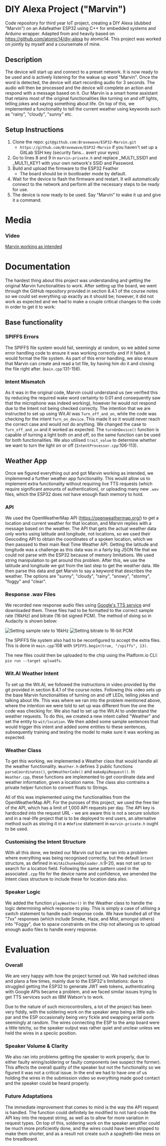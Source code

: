 # DIY Alexa Project ("Marvin")

Code repository for third year IoT project, creating a DIY Alexa (dubbed "Marvin") on an Adafeather ESP32 using C++ for embedded systems and Arduino wrapper. Adapted from and heavily based on https://github.com/atomic14/diy-alexa by atomic14.
This project was worked on jointly by myself and a coursemate of mine.

## Description

The device will start up and connect to a preset network. It is now ready to be used and is actively listening for the wakue up word "Marvin". Once the word is detected, the device will start recording audio for 3 seconds. The audio will then be processed and the device will complete an action and respond with a message based on it. Our Marvin is a smart home assistant that retains most of the original functionalities like turning on and off lights, telling jokes and saying something about life. On top of this, we implemented a functionality to tell the current weather using keywords such as "rainy", "cloudy", "sunny" etc.

## Setup Instructions

1. Clone the repo: `git@github.com:Bravewave/ESP32-Marvin.git`
   * `https://github.com/Bravewave/ESP32-Marvin` if you haven't set up a GitLab SSH key (security fans... avert your eyes)
2. Go to lines 8 and 9 in `marvin-private.h` and replace _MULTI_SSID1 and _MULTI_KEY1 with your own network's SSID and Password.
3. Build and upload the firmware to the ESP32 Feather
	* The board should be in bootloader mode by default.
4. Wait for the device to flash the firmware and restart. It will automatically connect to the network and perform all the necessary steps to be ready for use.
5. The device is now ready to be used. Say "Marvin" to wake it up and give it a command.

# Media

### Video

[Marvin working as intended](https://drive.google.com/file/d/1U7cE2_ODi2rQgTW7T0g2MR3ks_80uNkz/view?usp=sharing)

# Documentation

The hardest thing about this project was understanding and getting the original Marvin functionalities to work. After setting up the board, we went through the GitHub repository provided in section 8.4.1 of the course notes so we could set everything up exactly as it should be; however, it did not work as expected and we had to make a couple critical changes to the code in order to get it to work:

## Base functionality

### SPIFFS Errors

The SPIFFS file system would fail, seemingly at random, so we added some error handling code to ensure it was working correctly and if it failed, it would format the file system. As part of this error handling, we also ensure that Marvin can create and read a txt file, by having him do it and closing the file right after. (`main.cpp`:131-156).

### Intent Mismatch

As it was in the original code, Marvin could understand us (we verified this by reducing the required wake word certainty to 0.01 and consequently saw that the microphone was indeed working), however he would not respond due to the Intent not being checked correctly. The intention that we are instructed to set up using Wit.AI was `Turn_off_and_on`, while the code was checking for the intent `Turn_on_device`. This made it so it would never reach the correct case and would not do anything. We changed the case to `Turn_off_and_on` and it worked as expected. The `turnOnDevice()` function is capable of turning a light both on and off, so the same function can be used for both functionalities. We also utilised `trait_value` to determine whether we want to turn the light on or off (`IntentProcessor.cpp`:106-113).

## Weather App

Once we figured everything out and got Marvin working as intended, we implemened a further weather app functionality. This would allow us to implement extra functionality without requiring live TTS requests (which require significant amounts of authentication), or uploading many new `.wav` files, which the ESP32 does not have enough flash memory to hold.

### API

We used the OpenWeatherMap API (https://openweathermap.org/) to get a location and current weather for that location, and Marvin replies with a message based on the weather. The API that gets the actual weather data only works using latitude and longitude, not locations, so we used their Geocoding API to obtain the coordinates of a spoken location, which we then passsed to their main Real Time Weather API. Getting the latitude and longitude was a challenge as this data was in a fairly big JSON file that we could not parse with the ESP32 because of memory limitations. We used string manipulation to get around this problem. After this, we use the latitude and longitude we got from the last step to get the weather data. We then parse this data and get Marvin to say a keyword that describes the weather. The options are "sunny", "cloudy", "rainy", "snowy", "stormy", "foggy" and "clear". 

### Response .wav Files

We recorded new response audio files using [Google's TTS service](https://console.cloud.google.com/vertex-ai/generative/speech/text-to-speech?project=marvin-424212) and downloaded them. These files had to be formatted to the correct sample rate (16kHz) and bitrate (16-bit signed PCM). The method of doing so in Audacity is shown below:

![Setting sample rate to 16kHz](media/audacity1.png)
![Setting bitrate to 16-bit PCM](media/audacity2.png)

The SPIFFS file system also had to be reconfigured to accept the extra files. This is done in `main.cpp`:108 with `SPIFFS.begin(true, "/spiffs", 13)`.

The new files could then be uploaded to the chip using the Platform.io CLI: `pio run --target uploadfs`.

### Wit.AI Weather Intent

To set up the Wit.AI, we followed the instructions in video provided by the git provided in section 8.4.1 of the course notes. Following this video sets up the base Marvin functionalities of turning on and off LEDs, telling jokes and talking about life. This was where we ran into the problem mentioned above, where the intention we were told to set up was different from the one the code was checking for. We also had to set up the Wit.AI to understand the weather requests. To do this, we created a new intent called "Weather" and set the entity to `wit/location`. We then added some sample sentences that would trigger this intent and added some entities to these sentences, subsequently training and testing the model to make sure it was working as expected.

### Weather Class

To get this working, we implemented a Weather class that would handle all the weather functionality. `Weather.h` defines 3 public functions `parseCoordinates()`, `getWeatherCode()` and `makeApiRequest()`. In `Weather.cpp`, these functions are implemented to get coordinate data and weather information, given a location name. The class also contrains a private helper function to convert floats to Strings.

All of this was implemented using the functionalities from the OpenWeatherMap API. For the puroses of this project, we used the free tier of the API, which has a limit of 1,000 API requests per day. The API key is hardcoded into the request URL - we are aware this is not a secure solution and in a real-life project that is to be deployed to end users, an alternative method such as storing it in a `#define` statement in `marvin-private.h` ought to be used.

### Customising the Intent Structure

With all this done, we tested our Marvin out but we ran into a problem where everything was being recognised correctly, but the default `Intent` structure, as defined in `WitAiChunkedUploader.h`:9-20, was not set up to search for a location field. Following the same pattern used in the associated `.cpp` file for the device name and confidence, we amended the Intent class structure to include these for location data also.

### Speaker Logic

We added the function `playWeather()` in the Weather class to handle the logic determining which response to play. This is simply a case of utilising a switch statement to handle each response code. We have bundled all of the "7xx" responses (which include Smoke, Haze, and Mist, amongst others) into "Foggy", due to space constraints on the chip not allwoing us to upload enough audio files to handle every response.

# Evaluation

### Overall

We are very happy with how the project turned out. We had switched ideas and plans a few times, mainly due to the ESP32's limitations: due to struggled getting the ESP32 to generate JWT web tokens, authenticating with Google APIs became a problem, and we faced similar issues trying to get TTS services such as IBM Watson's to work.

Due to the nature of such microcontrollers, a lot of the project has been very fiddly, with the soldering work on the speaker amp being a little sub-par and the ESP occasionally being very fickle and swapping serial ports seemingly at random. The wires connecting the ESP to the amp board were a little tetchy, so the speaker output was rather quiet and unclear unless we held the wires in a speciic position.

### Speaker Volume & Clarity

We also ran into problems getting the speaker to work properly, due to either faulty wiring/soldering or faulty components (we suspect the former). This affects the overall quality of the speaker but not the functionality so we figured it was not a critical issue. In the end we had to have one of us holding the wires in the submission video so everything made good contact and the speaker could be heard properly.

### Future Adaptations

The immediate improvement that comes to mind is the way the API request is handled. The function could definitely be modified to not hard-code the API key into the request string, as well as to allow for more variation in request types. On top of this, soldering work on the speaker amplifier could be much more proficiently done, and the wires could have been stripped to make them shorter, and as a result not create such a spaghetti-like mess on the breadboard.
